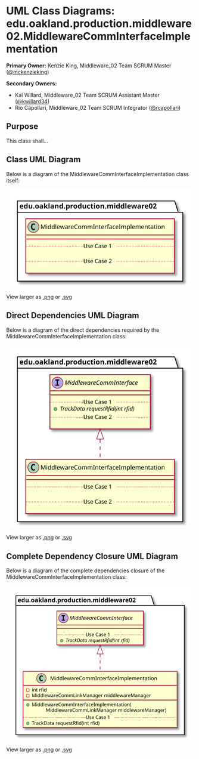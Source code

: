 # UML Class Diagrams: edu.oakland.production.middleware02.MiddlewareCommInterfaceImplementation

**Primary Owner:** Kenzie King, Middleware_02 Team SCRUM Master ([@mckenzieking](https://github.com/mckenzieking/))

**Secondary Owners:**

- Kal Willard, Middleware_02 Team SCRUM Assistant Master ([@kwillard34](https://github.com/kwillard34/))
- Rio Capollari, Middleware_02 Team SCRUM Integrator ([@rcapollari](https://github.com/rcapollari/))

## Purpose

This class shall...

## Class UML Diagram

Below is a diagram of the MiddlewareCommInterfaceImplementation class itself:

![MiddlewareCommInterfaceImplementation](./MiddlewareCommInterfaceImplementation.svg)

View larger as [.png](./MiddlewareCommInterfaceImplementation.png) or [.svg](./MiddlewareCommInterfaceImplementation.svg)

## Direct Dependencies UML Diagram

Below is a diagram of the direct dependencies required by the MiddlewareCommInterfaceImplementation class:

![MiddlewareCommInterfaceImplementation Direct Dependencies](./MiddlewareCommInterfaceImplementation_DirectDependencies.svg)

View larger as [.png](./MiddlewareCommInterfaceImplementation_DirectDependencies.png) or [.svg](./MiddlewareCommInterfaceImplementation_DirectDependencies.svg)

## Complete Dependency Closure UML Diagram

Below is a diagram of the complete dependencies closure of the MiddlewareCommInterfaceImplementation class:

![MiddlewareCommInterfaceImplementation Dependency Closure](./MiddlewareCommInterfaceImplementation_Closure.svg)

View larger as [.png](./MiddlewareCommInterfaceImplementation_Closure.png) or [.svg](./MiddlewareCommInterfaceImplementation_Closure.svg)
